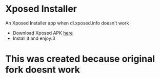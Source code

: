 # Xposed Installer
An Xposed Installer app when dl.xposed.info doesn't work

- Download Xposed APK [here](https://KhanhNguyen9872.github.io/xposed/xposed.apk)
- Install it and enjoy:3

# This was created because original fork doesnt work
